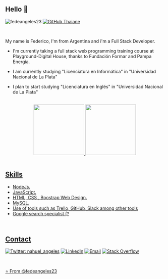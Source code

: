 ## Hello 👋
<img src="https://komarev.com/ghpvc/?username=fedeangeles23" alt="fedeangeles23" /> [![GitHub Thaiane](https://img.shields.io/github/followers/fedeangeles23?label=follow&style=social)](https://github.com/fedeangeles23)

<br>

My name is Federico, I'm from Argentina and i'm a Full Stack Developer.

* I'm currently taking a full stack web programming training course at Playground-Digital House, thanks to Fundación Formar and Pampa Energía.

* I am currently studying "Licenciatura en Informática" in "Universidad Nacional de La Plata"

* I plan to start studying "Licenciatura en Inglés" in "Universidad Nacional de La Plata"
<br>
<div align="center">
  <a href="https://github.com/fedeangeles23">
  <img height="160em" src="https://github-readme-stats.vercel.app/api?username=fedeangeles23&show_icons=true&theme=merko&include_all_commits=true&count_private=true"/>
  <img height="160em" src="https://github-readme-stats.vercel.app/api/top-langs/?username=fedeangeles23&layout=compact&langs_count=7&theme=merko"/>
</div>
<br>
  
## Skills

* NodeJs.
* JavaScript.
* HTML, CSS , Boostrap Web Design.
* MySQL.
* Use of tools such as Trello, GitHub, Slack among other tools
* Google search specialist (?

<br>
  
## Contact

[![Twitter: nahuel_angeles](https://img.shields.io/twitter/follow/nahuel_angeles?style=social)](https://twitter.com/nahuel_angeles)
<a href="https://www.linkedin.com/in/fedeangeles23/" target="blue"><img alt="LinkedIn" src="https://img.shields.io/badge/LinkedIn-fedeangeles23-blue?style=flat&logo=linkedin"></a></a>
<a href="mailto:fedeangeles23@gmail.com"><img alt="Email" src="https://img.shields.io/badge/Email-fedeangeles23@gmail.com-blue?style=flat&logo=gmail"></a>
<a href="https://stackoverflow.com/users/287697/fedeangeles23?tab=profile" target="_blank"><img alt="Stack Overflow" src="https://img.shields.io/badge/Stackoverflow-fedeangeles23-blue?style=flat&logo=stackoverflow">

<br>

⭐️ From [@fedeangeles23](https://github.com/fedeangeles23)
